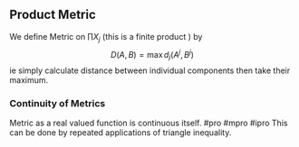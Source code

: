 ## Product Metric
We define Metric on $\prod X_{j}$ (this is a finite product ) by
$$
D(A,B)=\max d_{j}(A^j,B^j)
$$
ie simply calculate distance between individual components then take their maximum.
### Continuity of Metrics
Metric as a real valued function is continuous itself. #pro #mpro #ipro 
This can be done by repeated applications of triangle inequality.